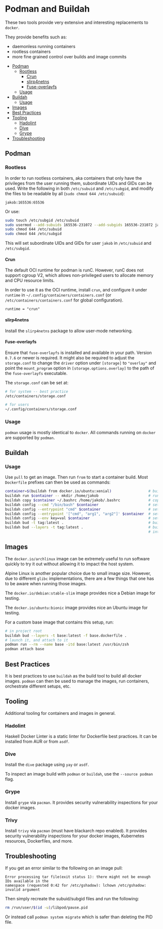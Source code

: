 # Podman and Buildah

These two tools provide very extensive and interesting replacements to `docker`.

They provide benefits such as:

- daemonless running containers
- rootless containers
- more fine grained control over builds and image commits

* [Podman](#podman)
  * [Rootless](#rootless)
    * [Crun](#crun)
    * [slirp4netns](#slirp4netns)
    * [Fuse-overlayfs](#fuse-overlayfs)
  * [Usage](#usage)
* [Buildah](#buildah)
  * [Usage](#usage)
* [Images](#images)
* [Best Practices](#best-practices)
* [Tooling](#tooling)
  * [Hadolint](#hadolint)
  * [Dive](#dive)
  * [Grype](#grype)
* [Troubleshooting](#troubleshooting)

## Podman

### Rootless

In order to run rootless containers, aka containers that only have the privileges from the user
running them, subordinate UIDs and GIDs can be used. Write the following in both `/etc/subuid` and
`/etc/subgid`, and modify the files to be readable by all (`sudo chmod 644 /etc/subuid`):

```
jakob:165536:65536
```

Or use:

```bash
sudo touch /etc/subgid /etc/subuid
sudo usermod --add-subuids 165536-231072 --add-subgids 165536-231072 jakob
sudo chmod 644 /etc/subuid
sudo chmod 644 /etc/subgid
```

This will set subordinate UIDs and GIDs for user `jakob` in `/etc/subuid` and `/etc/subgid`.

#### Crun

The default OCI runtime for podman is runC. However, runC does not support cgroup V2, which allows
non-privileged users to allocate memory and CPU resource limits.

In order to use it as the OCI runtime, install `crun`, and configure it under `runtime` in
`~/.config/containers/containers.conf` (or `/etc/containers/containers.conf` for global
configuration).

```
runtime = "crun"
```

#### slirp4netns

Install the `slirp4netns` package to allow user-mode networking.

#### Fuse-overlayfs

Ensure that `fuse-overlayfs` is installed and available in your path. Version `0.7.6` or newer is
required. It might also be required to adjust the `storage.conf` to change the `driver` option under
`[storage]` to `"overlay"` and point the `mount_program` option in `[storage.options.overlay]` to the path
of the `fuse-overlayfs` executable.

The `storage.conf` can be set at:

```bash
# for system -- best practice
/etc/containers/storage.conf

# for users
~/.config/containers/storage.conf
```

### Usage

`podman` usage is mostly identical to `docker`. All commands running on `docker` are supported by
`podman`.

## Buildah

### Usage

Use `pull` to get an image. Then run `from` to start a container build. Most `Dockerfile` prefixes
can then be used as commands:

```bash
container=$(buildah from docker.io/ubuntu:xenial)                 # build base image
buildah run $container -- mkdir /home/jakob                       # runs command inside container
buildah copy $container ~/.bashrc /home/jakob/.bashrc             # copies files to container
buildah config --cmd "/bin/bash" $container                       # sets the command for the container
buildah config --entrypoint "cmd" $container                      # sets entrypoint
buildah config --entrypoint '["cmd", "arg1", "arg2"]' $container  # sets entrypoint
buildah config --env key=val $container                           # sets environment value
buildah bud -t tag:latest .                                       # build using dockerfile
buildah bud --layers -t tag:latest .                              # build using dockerfile and cache
                                                                  # intermediate layers
```

## Images

The `docker.io/archlinux` image can be extremely useful to run software quickly to try it out
without allowing it to impact the host system.

Alpine Linux is another popular choice due to small image size. However, due to different `glibc`
implementations, there are a few things that one has to be aware when running those images.

The `docker.io/debian:stable-slim` image provides nice a Debian image for testing.

The `docker.io/ubuntu:bionic` image provides nice an Ubuntu image for testing.

For a custom base image that contains this setup, run:

```sh
# in project root
buildah bud --layers -t base:latest -f base.dockerfile .
# launch it, and attach to it
podman run --rm --name base -itd base:latest /usr/bin/zsh
podman attach base
```

## Best Practices

It is best practices to use `buildah` as the build tool to build all docker images. `podman` can
then be used to manage the images, run containers, orchestrate different setups, etc.

## Tooling

Additional tooling for containers and images in general.

### Hadolint

Haskell Docker Linter is a static linter for Dockerfile best practices. It can be installed from
AUR or from `asdf`.

### Dive

Install the `dive` package using `yay` or `asdf`.

To inspect an image build with `podman` or `buildah`, use the `--source podman` flag.

### Grype

Install `grype` via `pacman`. It provides security vulnerability inspections for your docker images.

### Trivy

Install `trivy` via `pacman` (must have blackarch repo enabled). It provides security vulnerability inspections for your docker images,
Kubernetes resources, Dockerfiles, and more.

## Troubleshooting

If you get an error similar to the following on an image pull:

```
Error processing tar file(exit status 1): there might not be enough IDs available in the
namespace (requested 0:42 for /etc/gshadow): lchown /etc/gshadow: invalid argument
```

Then simply recreate the subuid/subgid files and run the following:

```bash
rm /run/user/$(id -u)/libpod/pause.pid
```

Or instead call `podman system migrate` which is safer than deleting the PID file.
